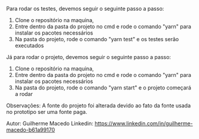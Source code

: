 Para rodar os testes, devemos seguir o seguinte passo a passo:

1) Clone o repositório na maquina,
2) Entre dentro da pasta do projeto no cmd e rode o comando "yarn" para instalar os pacotes necessários
3)  Na pasta do projeto, rode o comando "yarn test" e os testes serão executados

Já para rodar o projeto, devemos seguir o seguinte passo a passo:

1) Clone o repositório na maquina,
2) Entre dentro da pasta do projeto no cmd e rode o comando "yarn" para instalar os pacotes necessários
3) Na pasta do projeto, rode o comando "yarn start" e o projeto começará a rodar


Observações:
A fonte do projeto foi alterada devido ao fato da fonte usada no prototipo ser uma fonte paga.


Autor: Guilherme Macedo
Linkedin: https://www.linkedin.com/in/guilherme-macedo-b61a99170
